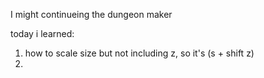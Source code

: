I might continueing the dungeon maker

today i learned:
1. how to scale size but not including z, so it's (s + shift z)
2. 